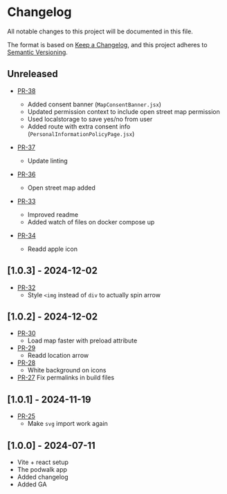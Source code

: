 # Changelog

All notable changes to this project will be documented in this file.

The format is based on [Keep a Changelog](https://keepachangelog.com/en/1.1.0/),
and this project adheres to [Semantic Versioning](https://semver.org/spec/v2.0.0.html).

## Unreleased

- [PR-38](https://github.com/itk-dev/aapodwalk/pull/38)
  - Added consent banner (`MapConsentBanner.jsx`)
  - Updated permission context to include open street map permission
  - Used localstorage to save yes/no from user 
  - Added route with extra consent info (`PersonalInformationPolicyPage.jsx`)
- [PR-37](https://github.com/itk-dev/aapodwalk/pull/37)
  - Update linting
- [PR-36](https://github.com/itk-dev/aapodwalk/pull/36)
  - Open street map added
- [PR-33](https://github.com/itk-dev/aapodwalk/pull/33)
  - Improved readme
  - Added watch of files on docker compose up

- [PR-34](https://github.com/itk-dev/aapodwalk/pull/34)
  - Readd apple icon

## [1.0.3] - 2024-12-02

- [PR-32](https://github.com/itk-dev/aapodwalk/pull/32)
  - Style `<img` instead of `div` to actually spin arrow

## [1.0.2] - 2024-12-02

- [PR-30](https://github.com/itk-dev/aapodwalk/pull/30)
  - Load map faster with preload attribute
- [PR-29](https://github.com/itk-dev/aapodwalk/pull/29)
  - Readd location arrow
- [PR-28](https://github.com/itk-dev/aapodwalk/pull/28)
  - White background on icons
- [PR-27](https://github.com/itk-dev/aapodwalk/pull/27)
  Fix permalinks in build files

## [1.0.1] - 2024-11-19

- [PR-25](https://github.com/itk-dev/aapodwalk/pull/25)
  - Make `svg` import work again

## [1.0.0] - 2024-07-11

- Vite + react setup
- The podwalk app
- Added changelog
- Added GA
